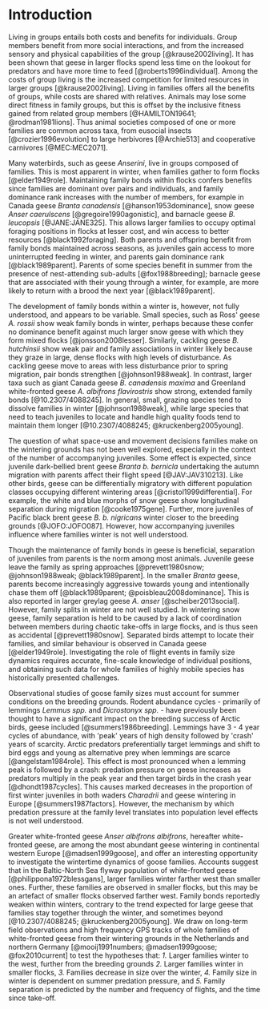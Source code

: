 
# Introduction

Living in groups entails both costs and benefits for individuals. Group members benefit from more social interactions, and from the increased sensory and physical capabilities of the group [@krause2002living]. It has been shown that geese in larger flocks spend less time on the lookout for predators and have more time to feed [@roberts1996individual]. Among the costs of group living is the increased competition for limited resources in larger groups [@krause2002living]. Living in families offers all the benefits of groups, while costs are shared with relatives. Animals may lose some direct fitness in family groups, but this is offset by the inclusive fitness gained from related group members [@HAMILTON19641; @rodman1981lions]. Thus animal societies composed of one or more families are common across taxa, from eusocial insects [@crozier1996evolution] to large herbivores [@Archie513] and cooperative carnivores [@MEC:MEC2071].

Many waterbirds, such as geese *Anserini*, live in groups composed of families. This is most apparent in winter, when families gather to form flocks [@elder1949role]. Maintaining family bonds within flocks confers benefits since families are dominant over pairs and individuals, and family dominance rank increases with the number of members, for example in Canada geese *Branta canadensis* [@hanson1953dominance], snow geese *Anser caerulscens* [@gregoire1990agonistic], and barnacle geese *B. leucopsis* [@JANE:JANE325]. This allows larger families to occupy optimal foraging positions in flocks at lesser cost, and win access to better resources [@black1992foraging]. Both parents and offspring benefit from family bonds maintained across seasons, as juveniles gain access to more uninterrupted feeding in winter, and parents gain dominance rank [@black1989parent]. Parents of some species benefit in summer from the presence of nest-attending sub-adults [@fox1988breeding]; barnacle geese that are associated with their young through a winter, for example, are more likely to return with a brood the next year [@black1989parent].

The development of family bonds within a winter is, however, not fully understood, and appears to be variable. Small species, such as Ross' geese *A. rossii* show weak family bonds in winter, perhaps because these confer no dominance benefit against much larger snow geese with which they form mixed flocks [@jonsson2008lesser]. Similarly, cackling geese *B. hutchinsii* show weak pair and family associations in winter likely because they graze in large, dense flocks with high levels of disturbance. As cackling geese move to areas with less disturbance prior to spring migration, pair bonds strengthen [@johnson1988weak].
In contrast, larger taxa such as giant Canada geese *B. canadensis maxima* and Greenland white-fronted geese *A. albifrons flavirostris* show strong, extended family bonds [@10.2307/4088245]. In general, small, grazing species tend to dissolve families in winter [@johnson1988weak], while large species that need to teach juveniles to locate and handle high quality foods tend to maintain them longer [@10.2307/4088245; @kruckenberg2005young].

The question of what space-use and movement decisions families make on the wintering grounds has not been well explored, especially in the context of the number of accompanying juveniles. Some effect is expected, since juvenile dark-bellied brent geese *Branta b. bernicla* undertaking the autumn migration with parents affect their flight speed [@JAV:JAV310213]. Like other birds, geese can be differentially migratory with different population classes occupying different wintering areas [@cristol1999differential]. For example, the white and blue morphs of snow geese show longitudinal separation during migration [@cooke1975gene]. Further, more juveniles of Pacific black brent geese *B. b. nigricans* winter closer to the breeding grounds [@JOFO:JOFO087]. However, how accompanying juveniles influence where families winter is not well understood.

Though the maintenance of family bonds in geese is beneficial, separation of juveniles from parents is the norm among most animals. Juvenile geese leave the family as spring approaches [@prevett1980snow; @johnson1988weak; @black1989parent]. In the smaller *Branta* geese, parents become increasingly aggressive towards young and intentionally chase them off [@black1989parent; @poisbleau2008dominance]. This is also reported in larger greylag geese *A. anser* [@scheiber2013social].
However, family splits in winter are not well studied. In wintering snow geese, family separation is held to be caused by a lack of coordination between members during chaotic take-offs in large flocks, and is thus seen as accidental [@prevett1980snow]. Separated birds attempt to locate their families, and similar behaviour is observed in Canada geese [@elder1949role]. Investigating the role of flight events in family size dynamics requires accurate, fine-scale knowledge of individual positions, and obtaining such data for whole families of highly mobile species has historically presented challenges.

Observational studies of goose family sizes must account for summer conditions on the breeding grounds. Rodent abundance cycles - primarily of lemmings *Lemmus spp.* and *Dicrostonyx spp.* - have previously been thought to have a significant impact on the breeding success of Arctic birds, geese included [@summers1986breeding]. Lemmings have 3 - 4 year cycles of abundance, with 'peak' years of high density followed by 'crash' years of scarcity. Arctic predators preferentially target lemmings and shift to bird eggs and young as alternative prey when lemmings are scarce [@angelstam1984role]. This effect is most pronounced when a lemming peak is followed by a crash: predation pressure on geese increases as predators multiply in the peak year and then target birds in the crash year [@dhondt1987cycles]. This causes marked decreases in the proportion of first winter juveniles in both waders _Charadrii_ and geese wintering in Europe [@summers1987factors]. However, the mechanism by which predation pressure at the family level translates into population level effects is not well understood.

Greater white-fronted geese *Anser albifrons albifrons*, hereafter white-fronted geese, are among the most abundant geese wintering in continental western Europe [@madsen1999goose], and offer an interesting opportunity to investigate the wintertime dynamics of goose families. Accounts suggest that in the Baltic-North Sea flyway population of white-fronted geese [@philippona1972blessgans], larger families winter farther west than smaller ones. Further, these families are observed in smaller flocks, but this may be an artefact of smaller flocks observed farther west. Family bonds reportedly weaken within winters, contrary to the trend expected for large geese that families stay together through the winter, and sometimes beyond [@10.2307/4088245; @kruckenberg2005young].
We draw on long-term field observations and high frequency GPS tracks of whole families of white-fronted geese from their wintering grounds in the Netherlands and northern Germany [@mooij1991numbers; @madsen1999goose; @fox2010current] to test the hypotheses that: *1.* Larger families winter to the west, further from the breeding grounds *2.* Larger families winter in smaller flocks, *3.* Families decrease in size over the winter, *4.* Family size in winter is dependent on summer predation pressure, and *5.* Family separation is predicted by the number and frequency of flights, and the time since take-off.
